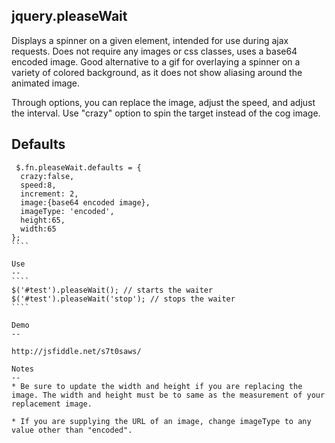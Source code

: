 jquery.pleaseWait
--
Displays a spinner on a given element, intended for use during ajax requests. Does not require any images or css classes, uses a base64 encoded image. Good alternative to a gif for overlaying a spinner on a variety of colored background, as it does not show aliasing around the animated image.

Through options, you can replace the image, adjust the speed, and adjust the interval. Use "crazy" option to spin the target instead of the cog image.

Defaults
--
`````
 $.fn.pleaseWait.defaults = {
  crazy:false,
  speed:8,
  increment: 2,
  image:{base64 encoded image},
  imageType: 'encoded',
  height:65,
  width:65
};
````

Use
--
````
$('#test').pleaseWait(); // starts the waiter
$('#test').pleaseWait('stop'); // stops the waiter
````

Demo
--

http://jsfiddle.net/s7t0saws/

Notes
--
* Be sure to update the width and height if you are replacing the image. The width and height must be to same as the measurement of your replacement image.

* If you are supplying the URL of an image, change imageType to any value other than "encoded".
